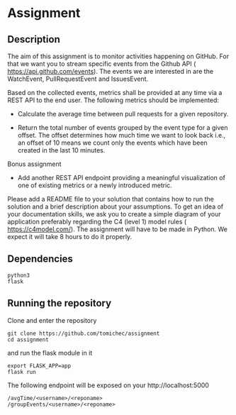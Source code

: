 # Assignment

## Description

The aim of this assignment is to monitor activities happening on GitHub.
For that we want you to stream specific events from the Github API (
https://api.github.com/events). The events we are interested in are the
WatchEvent, PullRequestEvent and IssuesEvent.

Based on the collected events, metrics shall be provided at any time via a
REST API to the end user. The following metrics should be implemented:

 - Calculate the average time between pull requests for a given repository.

 - Return the total number of events grouped by the event type for a given
   offset. The offset determines how much time we want to look back i.e., an
   offset of 10 means we count only the events which have been created in the
   last 10 minutes.

Bonus assignment

 - Add another REST API endpoint providing a meaningful visualization of one of
   existing metrics or a newly introduced metric.

Please add a README file to your solution that contains how to run the solution
and a brief description about your assumptions. To get an idea of your
documentation skills, we ask you to create a simple diagram of your application
preferably regarding the C4 (level 1) model rules ( https://c4model.com/). The
assignment will have to be made in Python. We expect it will take 8 hours to do
it properly.

## Dependencies
```
python3
flask
```

## Running the repository

Clone and enter the repository

```
git clone https://github.com/tomichec/assignment
cd assignment
```

and run the flask module in it

```
export FLASK_APP=app
flask run
```

The following endpoint will be exposed on your http://localhost:5000

```
/avgTime/<username>/<reponame>
/groupEvents/<username>/<reponame>
```
